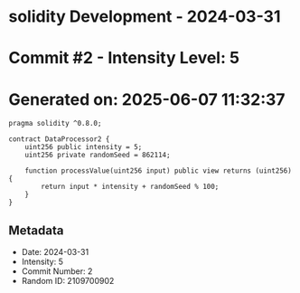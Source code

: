 ﻿# solidity Development - 2024-03-31
# Commit #2 - Intensity Level: 5
# Generated on: 2025-06-07 11:32:37
```solidity
pragma solidity ^0.8.0;

contract DataProcessor2 {
    uint256 public intensity = 5;
    uint256 private randomSeed = 862114;

    function processValue(uint256 input) public view returns (uint256) {
        return input * intensity + randomSeed % 100;
    }
}
```
## Metadata
- Date: 2024-03-31
- Intensity: 5
- Commit Number: 2
- Random ID: 2109700902
